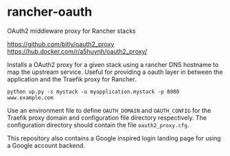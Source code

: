 # rancher-oauth
OAuth2 middleware proxy for Rancher stacks

https://github.com/bitly/oauth2_proxy
https://hub.docker.com/r/a5huynh/oauth2_proxy/

Installs a OAuth2 proxy for a given stack using a rancher DNS hostname to map the upstream service. Useful for providing a oauth layer in between the application and the Traefik proxy for Rancher.

```
python up.py -s mystack -u myapplication.mystack -p 8080 www.example.com
```

Use an environment file to define `OAUTH_DOMAIN` and `OAUTH_CONFIG` for the Traefik proxy domain and configuration file directory respectively. The configuration directory should contain the file `oauth2_proxy.cfg`.

This repository also contains a Google inspired login landing page for using a Google account backend.
